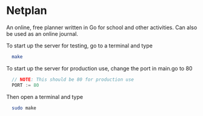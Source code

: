 # Netplan

An online, free planner written in Go for school and other activities. Can
also be used as an online journal.


To start up the server for testing, go to a terminal and type
```bash
  make
```

To start up the server for production use, change the port in main.go to 80
```go
  // NOTE: This should be 80 for production use
  PORT := 80
```

Then open a terminal and type
```bash
  sudo make
```
